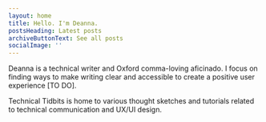 ```yaml
---
layout: home
title: Hello. I'm Deanna.
postsHeading: Latest posts
archiveButtonText: See all posts
socialImage: ''
---
```


Deanna is a technical writer and Oxford comma-loving aficinado. I focus on finding ways to make writing clear and accessible to create a positive user experience [TO DO].

Technical Tidbits is home to various thought sketches and tutorials related to technical communication and UX/UI design.